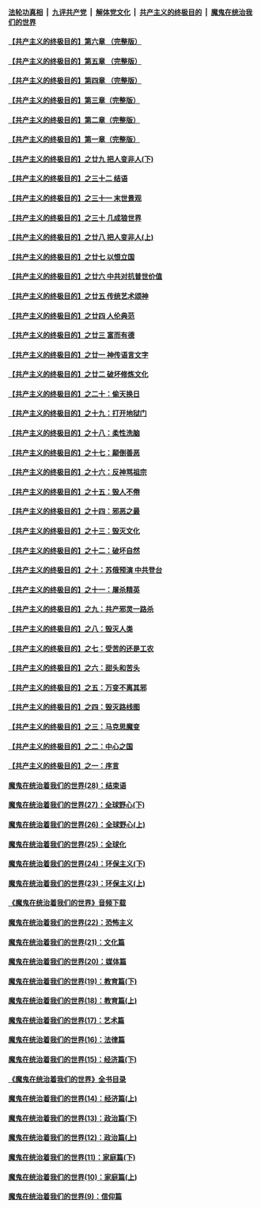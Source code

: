 ####  [法轮功真相](../../../../basic/blob/master/README.md?t=05060201) &nbsp;|&nbsp; [九评共产党](../../../../9ping.md/blob/master/README.md?t=05060201) &nbsp;|&nbsp; [解体党文化](../../../../jtdwh.md/blob/master/README.md?t=05060201)  &nbsp;|&nbsp; [共产主义的终极目的](../../../../gczydzjmd.md/blob/master/README.md?t=05060201) &nbsp;|&nbsp; [魔鬼在统治我们的世界](../../../../mgztzwmdsj.md/blob/master/README.md?t=05060201) 

#### [【共产主义的终极目的】第六章 （完整版）](../pages/nsc422/n11428913.md?t=05060201) 

#### [【共产主义的终极目的】第五章 （完整版）](../pages/nsc422/n11428912.md?t=05060201) 

#### [【共产主义的终极目的】第四章 （完整版）](../pages/nsc422/n11428907.md?t=05060201) 

#### [【共产主义的终极目的】第三章（完整版）](../pages/nsc422/n11428848.md?t=05060201) 

#### [【共产主义的终极目的】第二章（完整版）](../pages/nsc422/n11428831.md?t=05060201) 

#### [【共产主义的终极目的】第一章（完整版）](../pages/nsc422/n11417651.md?t=05060201) 

#### [【共产主义的终极目的】之廿九 把人变非人(下)](../pages/nsc422/n11344140.md?t=05060201) 

#### [【共产主义的终极目的】之三十二 结语](../pages/nsc422/n11360535.md?t=05060201) 

#### [【共产主义的终极目的】之三十一 末世景观](../pages/nsc422/n11351129.md?t=05060201) 

#### [【共产主义的终极目的】之三十 几成狼世界](../pages/nsc422/n11348280.md?t=05060201) 

#### [【共产主义的终极目的】之廿八 把人变非人(上)](../pages/nsc422/n11340492.md?t=05060201) 

#### [【共产主义的终极目的】之廿七 以恨立国](../pages/nsc422/n11336944.md?t=05060201) 

#### [【共产主义的终极目的】之廿六 中共对抗普世价值](../pages/nsc422/n11324785.md?t=05060201) 

#### [【共产主义的终极目的】之廿五 传统艺术颂神](../pages/nsc422/n11296396.md?t=05060201) 

#### [【共产主义的终极目的】之廿四 人伦典范](../pages/nsc422/n11296397.md?t=05060201) 

#### [【共产主义的终极目的】之廿三 富而有德](../pages/nsc422/n11283598.md?t=05060201) 

#### [【共产主义的终极目的】之廿一 神传语言文字](../pages/nsc422/n11263265.md?t=05060201) 

#### [【共产主义的终极目的】之廿二 破坏修炼文化](../pages/nsc422/n11245728.md?t=05060201) 

#### [【共产主义的终极目的】之二十：偷天换日](../pages/nsc422/n11238846.md?t=05060201) 

#### [【共产主义的终极目的】之十九：打开地狱门](../pages/nsc422/n11206376.md?t=05060201) 

#### [【共产主义的终极目的】之十八：柔性洗脑](../pages/nsc422/n11199994.md?t=05060201) 

#### [【共产主义的终极目的】之十七：颠倒善恶](../pages/nsc422/n11179782.md?t=05060201) 

#### [【共产主义的终极目的】之十六：反神骂祖宗](../pages/nsc422/n11166798.md?t=05060201) 

#### [【共产主义的终极目的】之十五：毁人不倦](../pages/nsc422/n11166792.md?t=05060201) 

#### [【共产主义的终极目的】之十四：邪恶之最](../pages/nsc422/n11150249.md?t=05060201) 

#### [【共产主义的终极目的】之十三：毁灭文化](../pages/nsc422/n11135227.md?t=05060201) 

#### [【共产主义的终极目的】之十二：破坏自然](../pages/nsc422/n11135214.md?t=05060201) 

#### [【共产主义的终极目的】之十：苏俄预演 中共登台](../pages/nsc422/n11118424.md?t=05060201) 

#### [【共产主义的终极目的】之十一：屠杀精英](../pages/nsc422/n11118442.md?t=05060201) 

#### [【共产主义的终极目的】之九：共产邪灵一路杀](../pages/nsc422/n11114139.md?t=05060201) 

#### [【共产主义的终极目的】之八：毁灭人类](../pages/nsc422/n11108503.md?t=05060201) 

#### [【共产主义的终极目的】之七：受苦的还是工农](../pages/nsc422/n11101809.md?t=05060201) 

#### [【共产主义的终极目的】之六：甜头和苦头](../pages/nsc422/n11096971.md?t=05060201) 

#### [【共产主义的终极目的】之五：万变不离其邪](../pages/nsc422/n11091285.md?t=05060201) 

#### [【共产主义的终极目的】之四：毁灭路线图](../pages/nsc422/n11086284.md?t=05060201) 

#### [【共产主义的终极目的】之三：马克思魔变](../pages/nsc422/n11061941.md?t=05060201) 

#### [【共产主义的终极目的】之二：中心之国](../pages/nsc422/n11047728.md?t=05060201) 

#### [【共产主义的终极目的】之一：序言](../pages/nsc422/n11086077.md?t=05060201) 

#### [魔鬼在统治着我们的世界(28)：结束语](../pages/nsc422/n10936246.md?t=05060201) 

#### [魔鬼在统治着我们的世界(27)：全球野心(下)](../pages/nsc422/n10928319.md?t=05060201) 

#### [魔鬼在统治着我们的世界(26)：全球野心(上)](../pages/nsc422/n10900318.md?t=05060201) 

#### [魔鬼在统治着我们的世界(25)：全球化](../pages/nsc422/n10788205.md?t=05060201) 

#### [魔鬼在统治着我们的世界(24)：环保主义(下)](../pages/nsc422/n10695307.md?t=05060201) 

#### [魔鬼在统治着我们的世界(23)：环保主义(上)](../pages/nsc422/n10688613.md?t=05060201) 

#### [《魔鬼在统治着我们的世界》音频下载](../pages/nsc422/n10635553.md?t=05060201) 

#### [魔鬼在统治着我们的世界(22)：恐怖主义](../pages/nsc422/n10614727.md?t=05060201) 

#### [魔鬼在统治着我们的世界(21)：文化篇](../pages/nsc422/n10597706.md?t=05060201) 

#### [魔鬼在统治着我们的世界(20)：媒体篇](../pages/nsc422/n10586579.md?t=05060201) 

#### [魔鬼在统治着我们的世界(19)：教育篇(下)](../pages/nsc422/n10564808.md?t=05060201) 

#### [魔鬼在统治着我们的世界(18)：教育篇(上)](../pages/nsc422/n10526970.md?t=05060201) 

#### [魔鬼在统治着我们的世界(17)：艺术篇](../pages/nsc422/n10499093.md?t=05060201) 

#### [魔鬼在统治着我们的世界(16)：法律篇](../pages/nsc422/n10485969.md?t=05060201) 

#### [魔鬼在统治着我们的世界(15)：经济篇(下)](../pages/nsc422/n10469975.md?t=05060201) 

#### [《魔鬼在统治着我们的世界》全书目录](../pages/nsc422/n10464261.md?t=05060201) 

#### [魔鬼在统治着我们的世界(14)：经济篇(上)](../pages/nsc422/n10457370.md?t=05060201) 

#### [魔鬼在统治着我们的世界(13)：政治篇(下)](../pages/nsc422/n10448270.md?t=05060201) 

#### [魔鬼在统治着我们的世界(12)：政治篇(上)](../pages/nsc422/n10444576.md?t=05060201) 

#### [魔鬼在统治着我们的世界(11)：家庭篇(下)](../pages/nsc422/n10440961.md?t=05060201) 

#### [魔鬼在统治着我们的世界(10)：家庭篇(上)](../pages/nsc422/n10435448.md?t=05060201) 

#### [魔鬼在统治着我们的世界(9)：信仰篇](../pages/nsc422/n10432159.md?t=05060201) 

